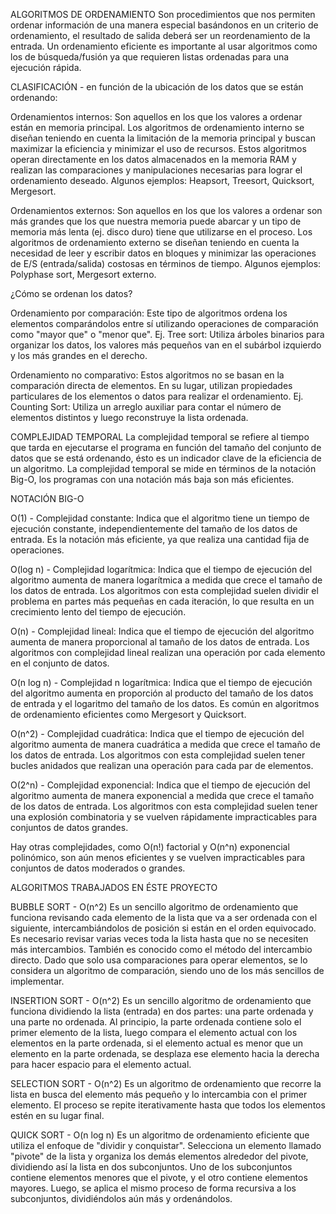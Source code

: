 ALGORITMOS DE ORDENAMIENTO
Son procedimientos que nos permiten ordenar información de una manera especial basándonos en un criterio de ordenamiento, el resultado de salida deberá ser un reordenamiento de la entrada.
Un ordenamiento eficiente es importante al usar algoritmos como los de búsqueda/fusión ya que requieren listas ordenadas para una ejecución rápida.

CLASIFICACIÓN - en función de la ubicación de los datos que se están ordenando:

Ordenamientos internos: Son aquellos en los que los valores a ordenar están en memoria principal. Los algoritmos de ordenamiento interno se diseñan teniendo en cuenta la limitación de la memoria principal y buscan maximizar la eficiencia y minimizar el uso de recursos. Estos algoritmos operan directamente en los datos almacenados en la memoria RAM y realizan las comparaciones y manipulaciones necesarias para lograr el ordenamiento deseado.
Algunos ejemplos: Heapsort, Treesort, Quicksort, Mergesort.

Ordenamientos externos: Son aquellos en los que los valores a ordenar son más grandes que los que nuestra memoria puede abarcar y un tipo de memoria más lenta (ej. disco duro) tiene que utilizarse en el proceso. Los algoritmos de ordenamiento externo se diseñan teniendo en cuenta la necesidad de leer y escribir datos en bloques y minimizar las operaciones de E/S (entrada/salida) costosas en términos de tiempo.
Algunos ejemplos: Polyphase sort, Mergesort externo.

¿Cómo se ordenan los datos?

Ordenamiento por comparación: Este tipo de algoritmos ordena los elementos comparándolos entre sí utilizando operaciones de comparación como "mayor que" o "menor que".
Ej. Tree sort: Utiliza árboles binarios para organizar los datos, los valores más pequeños van en el subárbol izquierdo y los más grandes en el derecho.

Ordenamiento no comparativo: Estos algoritmos no se basan en la comparación directa de elementos. En su lugar, utilizan propiedades particulares de los elementos o datos para realizar el ordenamiento.
Ej. Counting Sort: Utiliza un arreglo auxiliar para contar el número de elementos distintos y luego reconstruye la lista ordenada.

COMPLEJIDAD TEMPORAL
La complejidad temporal se refiere al tiempo que tarda en ejecutarse el programa en función del tamaño del conjunto de datos que se está ordenando, ésto es un indicador clave de la eficiencia de un algoritmo.
La complejidad temporal se mide en términos de la notación Big-O, los programas con una notación más baja son más eficientes.

NOTACIÓN BIG-O

O(1) - Complejidad constante: Indica que el algoritmo tiene un tiempo de ejecución constante, independientemente del tamaño de los datos de entrada. Es la notación más eficiente, ya que realiza una cantidad fija de operaciones.

O(log n) - Complejidad logarítmica: Indica que el tiempo de ejecución del algoritmo aumenta de manera logarítmica a medida que crece el tamaño de los datos de entrada. Los algoritmos con esta complejidad suelen dividir el problema en partes más pequeñas en cada iteración, lo que resulta en un crecimiento lento del tiempo de ejecución.

O(n) - Complejidad lineal: Indica que el tiempo de ejecución del algoritmo aumenta de manera proporcional al tamaño de los datos de entrada. Los algoritmos con complejidad lineal realizan una operación por cada elemento en el conjunto de datos.

O(n log n) - Complejidad n logarítmica: Indica que el tiempo de ejecución del algoritmo aumenta en proporción al producto del tamaño de los datos de entrada y el logaritmo del tamaño de los datos. Es común en algoritmos de ordenamiento eficientes como Mergesort y Quicksort.

O(n^2) - Complejidad cuadrática: Indica que el tiempo de ejecución del algoritmo aumenta de manera cuadrática a medida que crece el tamaño de los datos de entrada. Los algoritmos con esta complejidad suelen tener bucles anidados que realizan una operación para cada par de elementos.

O(2^n) - Complejidad exponencial: Indica que el tiempo de ejecución del algoritmo aumenta de manera exponencial a medida que crece el tamaño de los datos de entrada. Los algoritmos con esta complejidad suelen tener una explosión combinatoria y se vuelven rápidamente impracticables para conjuntos de datos grandes.

Hay otras complejidades, como O(n!) factorial y O(n^n) exponencial polinómico, son aún menos eficientes y se vuelven impracticables para conjuntos de datos moderados o grandes.

ALGORITMOS TRABAJADOS EN ÉSTE PROYECTO

BUBBLE SORT - O(n^2)
Es un sencillo algoritmo de ordenamiento que funciona revisando cada elemento de la lista que va a ser ordenada con el siguiente, intercambiándolos de posición si están en el orden equivocado. Es necesario revisar varias veces toda la lista hasta que no se necesiten más intercambios.
También es conocido como el método del intercambio directo. Dado que solo usa comparaciones para operar elementos, se lo considera un algoritmo de comparación, siendo uno de los más sencillos de implementar.

INSERTION SORT - O(n^2)
Es un sencillo algoritmo de ordenamiento que funciona dividiendo la lista (entrada) en dos partes: una parte ordenada y una parte no ordenada. Al principio, la parte ordenada contiene solo el primer elemento de la lista, luego compara el elemento actual con los elementos en la parte ordenada, si el elemento actual es menor que un elemento en la parte ordenada, se desplaza ese elemento hacia la derecha para hacer espacio para el elemento actual.

SELECTION SORT - O(n^2)
Es un algoritmo de ordenamiento que recorre la lista en busca del elemento más pequeño y lo intercambia con el primer elemento. El proceso se repite iterativamente hasta que todos los elementos estén en su lugar final.

QUICK SORT - O(n log n)
Es un algoritmo de ordenamiento eficiente que utiliza el enfoque de "dividir y conquistar". Selecciona un elemento llamado "pivote" de la lista y organiza los demás elementos alrededor del pivote, dividiendo así la lista en dos subconjuntos. Uno de los subconjuntos contiene elementos menores que el pivote, y el otro contiene elementos mayores. Luego, se aplica el mismo proceso de forma recursiva a los subconjuntos, dividiéndolos aún más y ordenándolos.

